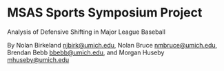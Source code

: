 MSAS Sports Symposium Project
=============================
Analysis of Defensive Shifting in Major League Baseball

By Nolan Birkeland <njbirk@umich.edu>, Nolan Bruce <nmbruce@umich.edu>,
Brendan Bebb <bbebb@umich.edu>, and Morgan Huseby <mhuseby@umich.edu>
